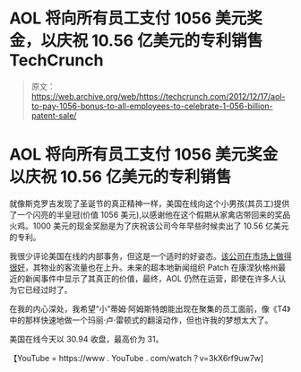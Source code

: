 # AOL 将向所有员工支付 1056 美元奖金，以庆祝 10.56 亿美元的专利销售 TechCrunch

> 原文：<https://web.archive.org/web/https://techcrunch.com/2012/12/17/aol-to-pay-1056-bonus-to-all-employees-to-celebrate-1-056-billion-patent-sale/>

# AOL 将向所有员工支付 1056 美元奖金以庆祝 10.56 亿美元的专利销售

就像斯克罗吉发现了圣诞节的真正精神一样，美国在线向这个小男孩(其员工)提供了一个闪亮的半皇冠(价值 1056 美元),以感谢他在这个假期从家禽店带回来的奖品火鸡。1000 美元的现金奖励是为了庆祝该公司今年早些时候卖出了 10.56 亿美元的专利。

我很少评论美国在线的内部事务，但这是一个适时的好姿态。[该公司在市场上做得很好](https://web.archive.org/web/20221006173600/https://beta.techcrunch.com/tag/aol/)，其物业的客流量也在上升。未来的超本地新闻组织 Patch 在康涅狄格州最近的新闻事件中显示了其真正的价值，最终，AOL 仍然在运营，即使在许多人认为它已经过时了。

在我的内心深处，我希望“小”蒂姆·阿姆斯特朗能出现在聚集的员工面前，像《T4》中的那样快速地做一个玛丽·卢·雷顿式的翻滚动作，但也许我的梦想太大了。

美国在线今天以 30.94 收盘，最高价为 31。

【YouTube = https://www . YouTube . com/watch？v=3kX6rf9uw7w]